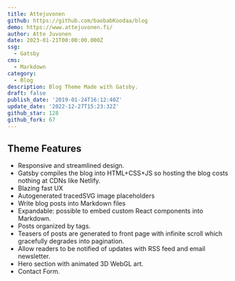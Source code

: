 ```yaml
---
title: Attejuvonen
github: https://github.com/baobabKoodaa/blog
demo: https://www.attejuvonen.fi/
author: Atte Juvonen
date: 2023-01-21T00:00:00.000Z
ssg:
  - Gatsby
cms:
  - Markdown
category:
  - Blog
description: Blog Theme Made with Gatsby.
draft: false
publish_date: '2019-01-24T16:12:40Z'
update_date: '2022-12-27T15:23:32Z'
github_star: 128
github_fork: 67
---
```

## Theme Features
- Responsive and streamlined design.
- Gatsby compiles the blog into HTML+CSS+JS so hosting the blog costs nothing at CDNs like Netlify.
- Blazing fast UX
- Autogenerated tracedSVG image placeholders
- Write blog posts into Markdown files 
- Expandable: possible to embed custom React components into Markdown.
- Posts organized by tags.
- Teasers of posts are generated to front page with infinite scroll which gracefully degrades into pagination.
- Allow readers to be notified of updates with RSS feed and email newsletter.
- Hero section with animated 3D WebGL art.
- Contact Form.